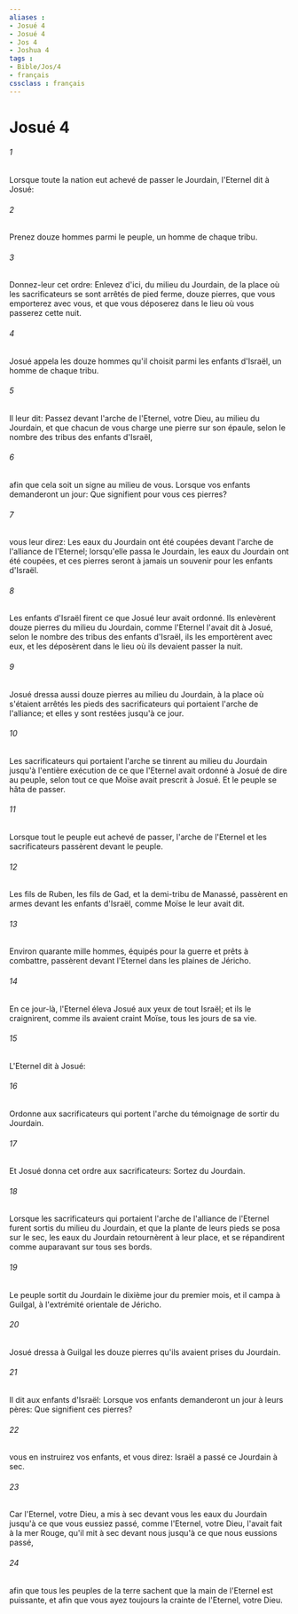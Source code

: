 ```yaml
---
aliases : 
- Josué 4
- Josué 4
- Jos 4
- Joshua 4
tags : 
- Bible/Jos/4
- français
cssclass : français
---
```


# Josué 4

###### 1
Lorsque toute la nation eut achevé de passer le Jourdain, l'Eternel dit à Josué:
###### 2
Prenez douze hommes parmi le peuple, un homme de chaque tribu.
###### 3
Donnez-leur cet ordre: Enlevez d'ici, du milieu du Jourdain, de la place où les sacrificateurs se sont arrêtés de pied ferme, douze pierres, que vous emporterez avec vous, et que vous déposerez dans le lieu où vous passerez cette nuit.
###### 4
Josué appela les douze hommes qu'il choisit parmi les enfants d'Israël, un homme de chaque tribu.
###### 5
Il leur dit: Passez devant l'arche de l'Eternel, votre Dieu, au milieu du Jourdain, et que chacun de vous charge une pierre sur son épaule, selon le nombre des tribus des enfants d'Israël,
###### 6
afin que cela soit un signe au milieu de vous. Lorsque vos enfants demanderont un jour: Que signifient pour vous ces pierres?
###### 7
vous leur direz: Les eaux du Jourdain ont été coupées devant l'arche de l'alliance de l'Eternel; lorsqu'elle passa le Jourdain, les eaux du Jourdain ont été coupées, et ces pierres seront à jamais un souvenir pour les enfants d'Israël.
###### 8
Les enfants d'Israël firent ce que Josué leur avait ordonné. Ils enlevèrent douze pierres du milieu du Jourdain, comme l'Eternel l'avait dit à Josué, selon le nombre des tribus des enfants d'Israël, ils les emportèrent avec eux, et les déposèrent dans le lieu où ils devaient passer la nuit.
###### 9
Josué dressa aussi douze pierres au milieu du Jourdain, à la place où s'étaient arrêtés les pieds des sacrificateurs qui portaient l'arche de l'alliance; et elles y sont restées jusqu'à ce jour.
###### 10
Les sacrificateurs qui portaient l'arche se tinrent au milieu du Jourdain jusqu'à l'entière exécution de ce que l'Eternel avait ordonné à Josué de dire au peuple, selon tout ce que Moïse avait prescrit à Josué. Et le peuple se hâta de passer.
###### 11
Lorsque tout le peuple eut achevé de passer, l'arche de l'Eternel et les sacrificateurs passèrent devant le peuple.
###### 12
Les fils de Ruben, les fils de Gad, et la demi-tribu de Manassé, passèrent en armes devant les enfants d'Israël, comme Moïse le leur avait dit.
###### 13
Environ quarante mille hommes, équipés pour la guerre et prêts à combattre, passèrent devant l'Eternel dans les plaines de Jéricho.
###### 14
En ce jour-là, l'Eternel éleva Josué aux yeux de tout Israël; et ils le craignirent, comme ils avaient craint Moïse, tous les jours de sa vie.
###### 15
L'Eternel dit à Josué:
###### 16
Ordonne aux sacrificateurs qui portent l'arche du témoignage de sortir du Jourdain.
###### 17
Et Josué donna cet ordre aux sacrificateurs: Sortez du Jourdain.
###### 18
Lorsque les sacrificateurs qui portaient l'arche de l'alliance de l'Eternel furent sortis du milieu du Jourdain, et que la plante de leurs pieds se posa sur le sec, les eaux du Jourdain retournèrent à leur place, et se répandirent comme auparavant sur tous ses bords.
###### 19
Le peuple sortit du Jourdain le dixième jour du premier mois, et il campa à Guilgal, à l'extrémité orientale de Jéricho.
###### 20
Josué dressa à Guilgal les douze pierres qu'ils avaient prises du Jourdain.
###### 21
Il dit aux enfants d'Israël: Lorsque vos enfants demanderont un jour à leurs pères: Que signifient ces pierres?
###### 22
vous en instruirez vos enfants, et vous direz: Israël a passé ce Jourdain à sec.
###### 23
Car l'Eternel, votre Dieu, a mis à sec devant vous les eaux du Jourdain jusqu'à ce que vous eussiez passé, comme l'Eternel, votre Dieu, l'avait fait à la mer Rouge, qu'il mit à sec devant nous jusqu'à ce que nous eussions passé,
###### 24
afin que tous les peuples de la terre sachent que la main de l'Eternel est puissante, et afin que vous ayez toujours la crainte de l'Eternel, votre Dieu.
